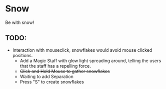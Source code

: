 # Snow
 Be with snow!

## TODO:
* Interaction with mouseclick, snowflakes would avoid mouse clicked positions.
  * Add a Magic Staff with glow light spreading around, telling the users that the staff has a repelling force.
  * ~~Click and Hold Mouse to gather snowflakes~~
  * Waiting to add Separation
  * Press "S" to create snowflakes